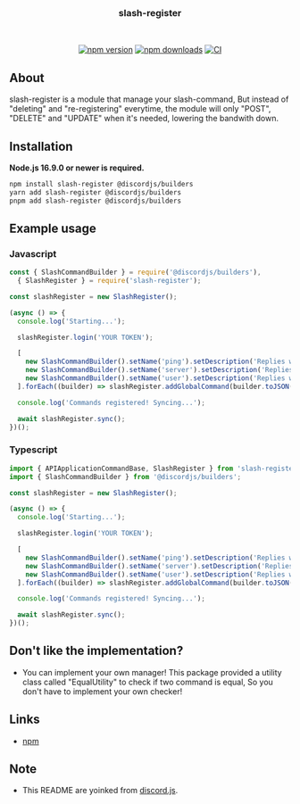 <div align="center">
  <br/>
    <h3>slash-register</h3>
  <br/>
  <p>
    <a href="https://www.npmjs.com/package/slash-register"><img src="https://img.shields.io/npm/v/slash-register.svg?maxAge=3600" alt="npm version"/></a>
    <a href="https://www.npmjs.com/package/slash-register"><img src="https://img.shields.io/npm/dt/slash-register.svg?maxAge=3600" alt="npm downloads"/></a>
    <a href="https://github.com/xhayper/slash-register/actions/workflows/CI.yaml"><img src="https://github.com/xhayper/slash-register/actions/workflows/CI.yaml/badge.svg" alt="CI"/></a>
  </p>
</div>

## About

slash-register is a module that manage your slash-command, But instead of "deleting" and "re-registering" everytime, the module will only "POST", "DELETE" and "UPDATE" when it's needed, lowering the bandwith down.

## Installation

**Node.js 16.9.0 or newer is required.**

```sh
npm install slash-register @discordjs/builders
yarn add slash-register @discordjs/builders
pnpm add slash-register @discordjs/builders
```

## Example usage

### Javascript

```js
const { SlashCommandBuilder } = require('@discordjs/builders'),
  { SlashRegister } = require('slash-register');

const slashRegister = new SlashRegister();

(async () => {
  console.log('Starting...');

  slashRegister.login('YOUR TOKEN');

  [
    new SlashCommandBuilder().setName('ping').setDescription('Replies with pong!'),
    new SlashCommandBuilder().setName('server').setDescription('Replies with server info!'),
    new SlashCommandBuilder().setName('user').setDescription('Replies with user info!')
  ].forEach((builder) => slashRegister.addGlobalCommand(builder.toJSON()));

  console.log('Commands registered! Syncing...');

  await slashRegister.sync();
})();
```

### Typescript

```ts
import { APIApplicationCommandBase, SlashRegister } from 'slash-register';
import { SlashCommandBuilder } from '@discordjs/builders';

const slashRegister = new SlashRegister();

(async () => {
  console.log('Starting...');

  slashRegister.login('YOUR TOKEN');

  [
    new SlashCommandBuilder().setName('ping').setDescription('Replies with pong!'),
    new SlashCommandBuilder().setName('server').setDescription('Replies with server info!'),
    new SlashCommandBuilder().setName('user').setDescription('Replies with user info!')
  ].forEach((builder) => slashRegister.addGlobalCommand(builder.toJSON() as APIApplicationCommandBase));

  console.log('Commands registered! Syncing...');

  await slashRegister.sync();
})();
```

## Don't like the implementation?

- You can implement your own manager! This package provided a utility class called "EqualUtility" to check if two command is equal, So you don't have to implement your own checker!

## Links

- [npm](https://www.npmjs.com/package/slash-register)

## Note

- This README are yoinked from [discord.js](https://github.com/discordjs/discord.js).
